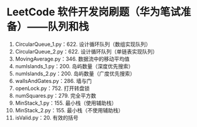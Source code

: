 # LeetCode 软件开发岗刷题（华为笔试准备）——队列和栈
1. CircularQueue_1.py：622. 设计循环队列（数组实现队列）
2. CircularQueue_2.py：622. 设计循环队列（单链表实现队列）
3. MovingAverage.py：346. 数据流中的移动平均值
4. numIslands_1.py：200. 岛屿数量（深度优先搜索）
5. numIslands_2.py：200. 岛屿数量（广度优先搜索）
6. wallsAndGates.py：286. 墙与门
7. openLock.py：752. 打开转盘锁
8. numSquares.py：279. 完全平方数
9. MinStack_1.py：155. 最小栈（使用辅助栈）
10. MinStack_2.py：155. 最小栈（不使用辅助栈）
11. isValid.py：20. 有效的括号